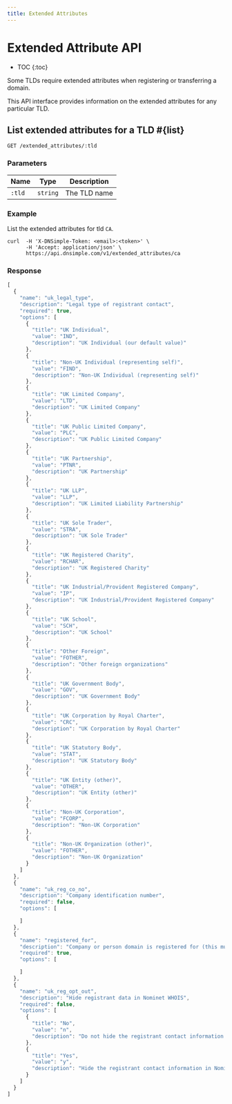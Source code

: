 ```yaml
---
title: Extended Attributes
---
```


# Extended Attribute API

* TOC
{:toc}

Some TLDs require extended attributes when registering or transferring a domain.

This API interface provides information on the extended attributes for any particular TLD.


## List extended attributes for a TLD #{list}

    GET /extended_attributes/:tld

### Parameters

Name | Type | Description
-----|------|------------
`:tld` | `string` | The TLD name

### Example

List the extended attributes for tld `CA`.

    curl  -H 'X-DNSimple-Token: <email>:<token>' \
          -H 'Accept: application/json' \
          https://api.dnsimple.com/v1/extended_attributes/ca

### Response

~~~js
[
  {
    "name": "uk_legal_type",
    "description": "Legal type of registrant contact",
    "required": true,
    "options": [
      {
        "title": "UK Individual",
        "value": "IND",
        "description": "UK Individual (our default value)"
      },
      {
        "title": "Non-UK Individual (representing self)",
        "value": "FIND",
        "description": "Non-UK Individual (representing self)"
      },
      {
        "title": "UK Limited Company",
        "value": "LTD",
        "description": "UK Limited Company"
      },
      {
        "title": "UK Public Limited Company",
        "value": "PLC",
        "description": "UK Public Limited Company"
      },
      {
        "title": "UK Partnership",
        "value": "PTNR",
        "description": "UK Partnership"
      },
      {
        "title": "UK LLP",
        "value": "LLP",
        "description": "UK Limited Liability Partnership"
      },
      {
        "title": "UK Sole Trader",
        "value": "STRA",
        "description": "UK Sole Trader"
      },
      {
        "title": "UK Registered Charity",
        "value": "RCHAR",
        "description": "UK Registered Charity"
      },
      {
        "title": "UK Industrial/Provident Registered Company",
        "value": "IP",
        "description": "UK Industrial/Provident Registered Company"
      },
      {
        "title": "UK School",
        "value": "SCH",
        "description": "UK School"
      },
      {
        "title": "Other Foreign",
        "value": "FOTHER",
        "description": "Other foreign organizations"
      },
      {
        "title": "UK Government Body",
        "value": "GOV",
        "description": "UK Government Body"
      },
      {
        "title": "UK Corporation by Royal Charter",
        "value": "CRC",
        "description": "UK Corporation by Royal Charter"
      },
      {
        "title": "UK Statutory Body",
        "value": "STAT",
        "description": "UK Statutory Body"
      },
      {
        "title": "UK Entity (other)",
        "value": "OTHER",
        "description": "UK Entity (other)"
      },
      {
        "title": "Non-UK Corporation",
        "value": "FCORP",
        "description": "Non-UK Corporation"
      },
      {
        "title": "Non-UK Organization (other)",
        "value": "FOTHER",
        "description": "Non-UK Organization"
      }
    ]
  },
  {
    "name": "uk_reg_co_no",
    "description": "Company identification number",
    "required": false,
    "options": [

    ]
  },
  {
    "name": "registered_for",
    "description": "Company or person domain is registered for (this must be accurate and CANNOT BE CHANGED)",
    "required": true,
    "options": [

    ]
  },
  {
    "name": "uk_reg_opt_out",
    "description": "Hide registrant data in Nominet WHOIS",
    "required": false,
    "options": [
      {
        "title": "No",
        "value": "n",
        "description": "Do not hide the registrant contact information in Nominet&#39;s WHOIS."
      },
      {
        "title": "Yes",
        "value": "y",
        "description": "Hide the registrant contact information in Nominet&#39;s WHOIS (only available to individuals)."
      }
    ]
  }
]
~~~
